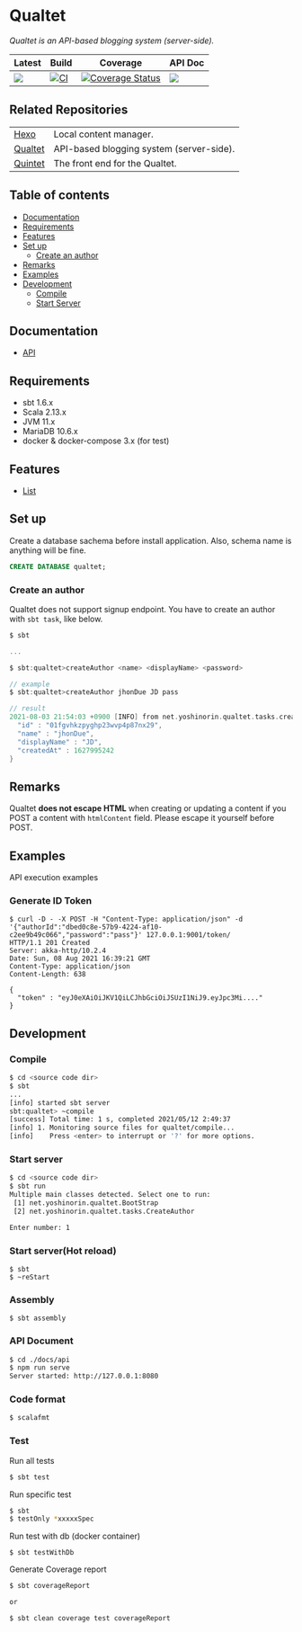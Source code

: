 # Qualtet

*Qualtet is an API-based blogging system (server-side).*

|Latest|Build|Coverage|API Doc|
|---|---|---|---|
|![](https://img.shields.io/badge/Release-v1.0.1-blue.svg?style=flat-square)|[![CI](https://img.shields.io/github/workflow/status/yoshinorin/qualtet/CI/master?label=CI)](https://github.com/yoshinorin/qualtet/actions)|[![Coverage Status](https://coveralls.io/repos/github/yoshinorin/qualtet/badge.svg?branch=master)](https://coveralls.io/github/yoshinorin/qualtet?branch=master)|[![](https://img.shields.io/badge/Doc-Swagger-blue.svg)](https://yoshinorin.github.io/qualtet/)|

## Related Repositories

|||
|---|---|
|[Hexo](https://github.com/hexojs)|Local content manager.|
|[Qualtet](https://github.com/yoshinorin/qualtet)|API-based blogging system (server-side).|
|[Quintet](https://github.com/yoshinorin/quintet)|The front end for the Qualtet.|

## Table of contents

* [Documentation](#documentation)
* [Requirements](#requirements)
* [Features](#features)
* [Set up](#set-up)
    * [Create an author](#create-an-author)
* [Remarks](#remarks)
* [Examples](#examples)
* [Development](#development)
    * [Compile](#compile)
    * [Start Server](#start-server)

## Documentation

* [API](https://yoshinorin.github.io/qualtet/)

## Requirements

* sbt 1.6.x
* Scala 2.13.x
* JVM 11.x
* MariaDB 10.6.x
* docker & docker-compose 3.x (for test)

## Features

* [List](./docs/features.md)

## Set up

Create a database sachema before install application. Also, schema name is anything will be fine.

```sql
CREATE DATABASE qualtet;
```

### Create an author

Qualtet does not support signup endpoint. You have to create an author with `sbt task`, like below.

```scala
$ sbt

...

$ sbt:qualtet>createAuthor <name> <displayName> <password>

// example
$ sbt:qualtet>createAuthor jhonDue JD pass

// result
2021-08-03 21:54:03 +0900 [INFO] from net.yoshinorin.qualtet.tasks.createAuthor$ - author created: {
  "id" : "01fgvhkzpyghp23wvp4p87nx29",
  "name" : "jhonDue",
  "displayName" : "JD",
  "createdAt" : 1627995242
}
```

## Remarks

Qualtet **does not escape HTML** when creating or updating a content if you POST a content with `htmlContent` field. Please escape it yourself before POST.

## Examples

API execution examples

### Generate ID Token

```
$ curl -D - -X POST -H "Content-Type: application/json" -d '{"authorId":"dbed0c8e-57b9-4224-af10-c2ee9b49c066","password":"pass"}' 127.0.0.1:9001/token/
HTTP/1.1 201 Created
Server: akka-http/10.2.4
Date: Sun, 08 Aug 2021 16:39:21 GMT
Content-Type: application/json
Content-Length: 638

{
  "token" : "eyJ0eXAiOiJKV1QiLCJhbGciOiJSUzI1NiJ9.eyJpc3Mi...."
}
```

## Development

### Compile

```sh
$ cd <source code dir>
$ sbt
...
[info] started sbt server
sbt:qualtet> ~compile
[success] Total time: 1 s, completed 2021/05/12 2:49:37
[info] 1. Monitoring source files for qualtet/compile...
[info]    Press <enter> to interrupt or '?' for more options.
```

### Start server

```sh
$ cd <source code dir>
$ sbt run
Multiple main classes detected. Select one to run:
 [1] net.yoshinorin.qualtet.BootStrap
 [2] net.yoshinorin.qualtet.tasks.CreateAuthor

Enter number: 1
```

### Start server(Hot reload)

```
$ sbt
$ ~reStart
```

### Assembly

```
$ sbt assembly
```

### API Document

```sh
$ cd ./docs/api
$ npm run serve
Server started: http://127.0.0.1:8080
```

### Code format

```sh
$ scalafmt
```

### Test

Run all tests

```sh
$ sbt test
```

Run specific test


```sh
$ sbt
$ testOnly *xxxxxSpec
```

Run test with db (docker container)

```
$ sbt testWithDb
```

Generate Coverage report

```sh
$ sbt coverageReport

or

$ sbt clean coverage test coverageReport
```
